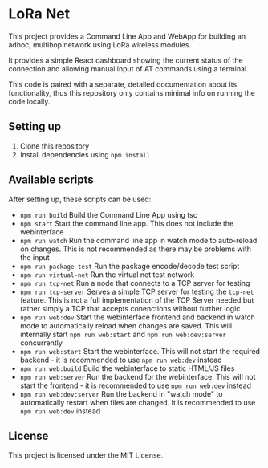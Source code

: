 # LoRa Net

This project provides a Command Line App and WebApp for building an adhoc, multihop network using LoRa wireless modules.

It provides a simple React dashboard showing the current status of the connection and allowing manual input of AT commands using a terminal.

This code is paired with a separate, detailed documentation about its functionality, thus this repository only contains minimal info on running the code locally.

## Setting up

1. Clone this repository
1. Install dependencies using `npm install`

## Available scripts

After setting up, these scripts can be used:

- `npm run build`
  Build the Command Line App using tsc
- `npm start`
  Start the command line app. This does not include the webinterface
- `npm run watch`
  Run the command line app in watch mode to auto-reload on changes. This is not recommended as there may be problems with the input
- `npm run package-test`
  Run the package encode/decode test script
- `npm run virtual-net`
  Run the virtual net test network
- `npm run tcp-net`
  Run a node that connects to a TCP server for testing
- `npm run tcp-server`
  Serves a simple TCP server for testing the `tcp-net` feature. This is not a full implementation of the TCP Server needed but rather simply a TCP that accepts conenctions without further logic
- `npm run web:dev`
  Start the webinterface frontend and backend in watch mode to automatically reload when changes are saved.
  This will internally start `npm run web:start` and `npm run web:dev:server` concurrently
- `npm run web:start`
  Start the webinterface. This will not start the required backend - it is recommended to use `npm run web:dev` instead
- `npm run web:build`
  Build the webinterface to static HTML/JS files
- `npm run web:server`
  Run the backend for the webinterface. This will not start the frontend - it is recommended to use `npm run web:dev` instead
- `npm run web:dev:server`
  Run the backend in "watch mode" to automatically restart when files are changed. It is recommended to use `npm run web:dev` instead

## License

This project is licensed under the MIT License.